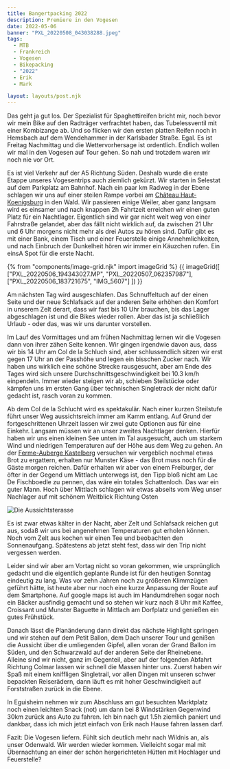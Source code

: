 ```yaml
---
title: Bangertpacking 2022
description: Premiere in den Vogesen 
date: 2022-05-06
banner: "PXL_20220508_043038288.jpeg"
tags:
  - MTB
  - Frankreich
  - Vogesen
  - Bikepacking
  - "2022"
  - Erik
  - Mark

layout: layouts/post.njk
---
```


Das geht ja gut los. Der Spezialist für Spaghettireifen bricht mir, noch bevor wir mein Bike auf den Radträger verfrachtet haben, das Tubelessventil mit einer Kombizange ab. Und so flicken wir den ersten platten Reifen noch in Hemsbach auf dem Wendehammer in der Karlsbader Straße. Egal. Es ist Freitag Nachmittag und die Wettervorhersage ist ordentlich. Endlich wollen wir mal in den Vogesen auf Tour gehen. So nah und trotzdem waren wir noch nie vor Ort. 

Es ist viel Verkehr auf der A5 Richtung Süden. Deshalb wurde die erste Etappe unseres Vogesentrips auch ziemlich gekürzt. Wir starten in Selestat auf dem Parkplatz am Bahnhof. Nach ein paar km Radweg in der Ebene schlagen wir uns auf einer steilen Rampe vorbei am [Château Haut-Koenigsburg](https://www.haut-koenigsbourg.fr/) in den Wald. Wir passieren einige Weiler, aber ganz langsam wird es einsamer und nach knappen 2h Fahrtzeit erreichen wir einen guten Platz für ein Nachtlager. Eigentlich sind wir gar nicht weit weg von einer Fahrstraße gelandet, aber das fällt nicht wirklich auf, da zwischen 21 Uhr und 6 Uhr morgens nicht mehr als drei Autos zu hören sind. Dafür gibt es mit einer Bank, einem Tisch und einer Feuerstelle einige Annehmlichkeiten, und nach Einbruch der Dunkelheit hören wir immer ein Käuzchen rufen. Ein einsA Spot für die erste Nacht.

{% from "components/image-grid.njk" import imageGrid %}
{{ imageGrid([
 ["PXL_20220506_194343027.MP", "PXL_20220507_062357987"],
 ["PXL_20220506_183721675", "IMG_5607"]
]) }}

Am nächsten Tag wird ausgeschlafen. Das Schnuffeltuch auf der einen Seite und der neue Schlafsack auf der anderen Seite erhöhen den Komfort in unserem Zelt derart, dass wir fast bis 10 Uhr brauchen, bis das Lager abgeschlagen ist und die Bikes wieder rollen. Aber das ist ja schließlich Urlaub - oder das, was wir uns darunter vorstellen.

Im Lauf des Vormittages und am frühen Nachmittag lernen wir die Vogesen dann von ihrer zähen Seite kennen. Wir gingen irgendwie davon aus, dass wir bis 14 Uhr am Col de la Schluch sind, aber schlussendlich sitzen wir erst gegen 17 Uhr an der Passhöhe und legen ein bisschen Zucker nach. Wir haben uns wirklich eine schöne Strecke rausgesucht, aber am Ende des Tages wird sich unsere Durchschnittsgeschwindigkeit bei 10.3 km/h einpendeln. Immer wieder steigen wir ab, schieben Steilstücke oder kämpfen uns im ersten Gang über technischen Singletrack der nicht dafür gedacht ist, rasch voran zu kommen.

Ab dem Col de la Schlucht wird es spektakulär. Nach einer kurzen Steilstufe führt unser Weg aussichtsreich immer am Kamm entlang. Auf Grund der fortgeschrittenen Uhrzeit lassen wir zwei gute Optionen aus für eine Einkehr. Langsam müssen wir an unser zweites Nachtlager denken. Hierfür haben wir uns einen kleinen See unten im Tal ausgesucht, auch um starkem Wind und niedrigen Temperaturen auf der Höhe aus dem Weg zu gehen. An der [Ferme-Auberge Kastelberg](https://www.ferme-auberge-kastelberg.fr/) versuchen wir vergeblich nochmal etwas Brot zu ergattern, erhalten nur Munster Käse - das Brot muss noch für die Gäste morgen reichen. Dafür erhalten wir aber von einem Freiburger, der öfter in der Gegend um Mittlach unterwegs ist, den Tipp bloß nicht am Lac De Fischboedle zu pennen, das wäre ein totales Schattenloch. Das war ein guter Mann. Hoch über Mittlach schlagen wir etwas abseits vom Weg unser Nachlager auf mit schönem Weitblick Richtung Osten

![Die Aussichtsterasse](media/PXL_20220507_182046608.MP.jpeg "Die Aussichtsterasse")

Es ist zwar etwas kälter in der Nacht, aber Zelt und Schlafsack reichen gut aus, sodaß wir uns bei angenehmen Temperaturen gut erholen können. Noch vom Zelt aus kochen wir einen Tee und beobachten den Sonnenaufgang. Spätestens ab jetzt steht fest, dass wir den Trip nicht vergessen werden.

Leider sind wir aber am Vortag nicht so voran gekommen, wie ursprünglich gedacht und die eigentlich geplante Runde ist für den heutigen Sonntag eindeutig zu lang. Was vor zehn Jahren noch zu größeren Klimmzügen geführt hätte, ist heute aber nur noch eine kurze Anpassung der Route auf dem Smartphone. Auf google maps ist auch im Handumdrehen sogar noch ein Bäcker ausfindig gemacht und so stehen wir kurz nach 8 Uhr mit Kaffee, Croissant und Munster Baguette in Mittlach am Dorfplatz und genießen ein gutes Frühstück.

Danach lässt die Planänderung dann direkt das nächste Highlight springen und wir stehen auf dem Petit Ballon, dem Dach unserer Tour und genißen die Aussicht über die umliegenden Gipfel, allen voran der Grand Ballon im Süden, und den Schwarzwald auf der anderen Seite der Rheinebene. Alleine sind wir nicht, ganz im Gegenteil, aber auf der folgenden Abfahrt Richtung Colmar lassen wir schnell die Massen hinter uns. Zuerst haben wir Spaß mit einem kniffligen Singletrail, vor allen Dingen mit unseren schwer bepackten Reiserädern, dann läuft es mit hoher Geschwindigkeit auf Forststraßen zurück in die Ebene.

In Eguisheim nehmen wir zum Abschluss am gut besuchten Marktplatz noch einen leichten Snack (not) um dann bei 8 Windstärken Gegenwind 30km zurück ans Auto zu fahren. Ich bin nach gut 1.5h ziemlich paniert und dankbar, dass ich mich jetzt einfach von Erik nach Hause fahren lassen darf.

Fazit: Die Vogesen liefern. Fühlt sich deutlich mehr nach Wildnis an, als unser Odenwald. Wir werden wieder kommen. Vielleicht sogar mal mit Übernachtung an einer der schön hergerichteten Hütten mit Hochlager und Feuerstelle?

